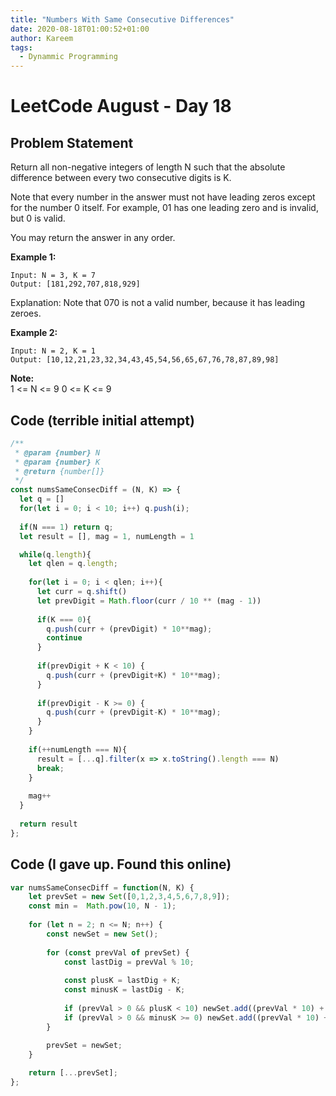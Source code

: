 ```yaml
---
title: "Numbers With Same Consecutive Differences"
date: 2020-08-18T01:00:52+01:00
author: Kareem
tags:
  - Dynammic Programming
---
```


<!-- LeetCode month and day here -->
# LeetCode August - Day 18

## Problem Statement

Return all non-negative integers of length N such that the absolute difference between every two consecutive digits is K.

Note that every number in the answer must not have leading zeros except for the number 0 itself. For example, 01 has one leading zero and is invalid, but 0 is valid.

You may return the answer in any order.

**Example 1:**
```
Input: N = 3, K = 7
Output: [181,292,707,818,929]
```
Explanation: Note that 070 is not a valid number, because it has leading zeroes.

**Example 2:**
```
Input: N = 2, K = 1
Output: [10,12,21,23,32,34,43,45,54,56,65,67,76,78,87,89,98] 
```
**Note:**\
1 <= N <= 9
0 <= K <= 9

## Code (terrible initial attempt)

```js
/**
 * @param {number} N
 * @param {number} K
 * @return {number[]}
 */
const numsSameConsecDiff = (N, K) => {
  let q = []
  for(let i = 0; i < 10; i++) q.push(i);
  
  if(N === 1) return q;
  let result = [], mag = 1, numLength = 1

  while(q.length){
    let qlen = q.length;
    
    for(let i = 0; i < qlen; i++){
      let curr = q.shift()
      let prevDigit = Math.floor(curr / 10 ** (mag - 1))
      
      if(K === 0){
        q.push(curr + (prevDigit) * 10**mag);
        continue
      }
      
      if(prevDigit + K < 10) {
        q.push(curr + (prevDigit+K) * 10**mag);
      }
      
      if(prevDigit - K >= 0) {
        q.push(curr + (prevDigit-K) * 10**mag);
      }
    }
    
    if(++numLength === N){
      result = [...q].filter(x => x.toString().length === N)
      break;
    }
    
    mag++
  }
  
  return result
};
```
## Code (I gave up. Found this online)

```js
var numsSameConsecDiff = function(N, K) {
    let prevSet = new Set([0,1,2,3,4,5,6,7,8,9]);
    const min =  Math.pow(10, N - 1);
    
    for (let n = 2; n <= N; n++) {
        const newSet = new Set();
        
        for (const prevVal of prevSet) {
            const lastDig = prevVal % 10;
            
            const plusK = lastDig + K;
            const minusK = lastDig - K;
            
            if (prevVal > 0 && plusK < 10) newSet.add((prevVal * 10) + plusK);
            if (prevVal > 0 && minusK >= 0) newSet.add((prevVal * 10) + minusK);
        }
        
        prevSet = newSet;
    }

    return [...prevSet];
};
```
